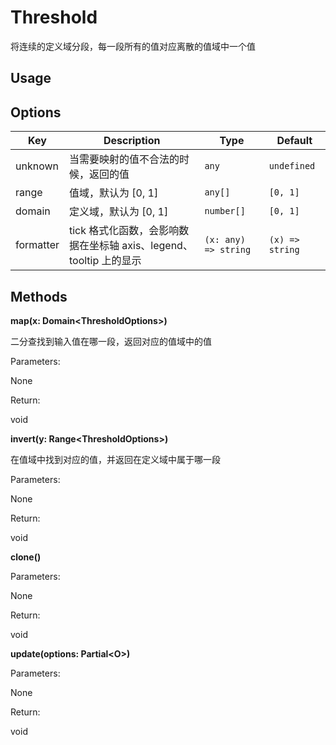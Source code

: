 # Threshold

将连续的定义域分段，每一段所有的值对应离散的值域中一个值

## Usage


## Options

| Key | Description | Type | Default|
| ----| ----------- | -----| -------|
| unknown | 当需要映射的值不合法的时候，返回的值 | <code>any</code> | `undefined` |
| range | 值域，默认为 [0, 1] | <code>any[]</code> | `[0, 1]` |
| domain | 定义域，默认为 [0, 1] | <code>number[]</code> | `[0, 1]` |
| formatter | tick 格式化函数，会影响数据在坐标轴 axis、legend、tooltip 上的显示 | <code>(x: any) => string</code> | `(x) => string` |

## Methods

**map(x: Domain&lt;ThresholdOptions&gt;)**

二分查找到输入值在哪一段，返回对应的值域中的值

Parameters:

None

Return:

void 

**invert(y: Range&lt;ThresholdOptions&gt;)**

在值域中找到对应的值，并返回在定义域中属于哪一段

Parameters:

None

Return:

void 

**clone()**


Parameters:

None

Return:

void 

**update(options: Partial&lt;O&gt;)**


Parameters:

None

Return:

void 

